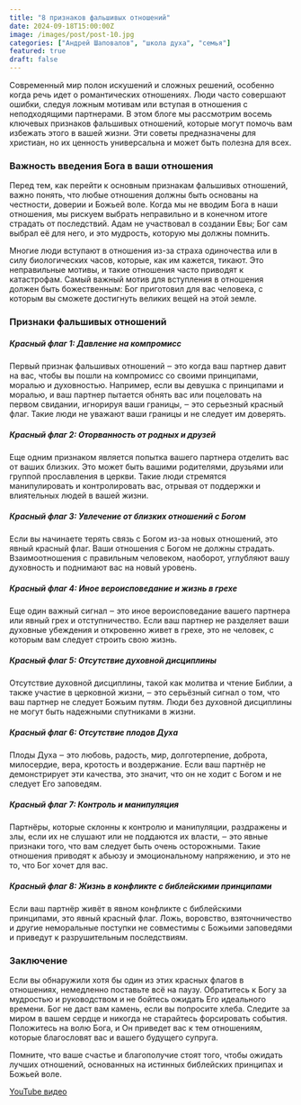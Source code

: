 ```yaml
---
title: "8 признаков фальшивых отношений"
date: 2024-09-18T15:00:00Z
image: /images/post/post-10.jpg
categories: ["Андрей Шаповалов", "школа духа", "семья"]
featured: true
draft: false
---
```


Современный мир полон искушений и сложных решений, особенно когда речь идет о романтических отношениях. Люди часто совершают ошибки, следуя ложным мотивам или вступая в отношения с неподходящими партнерами. В этом блоге мы рассмотрим восемь ключевых признаков фальшивых отношений, которые могут помочь вам избежать этого в вашей жизни. Эти советы предназначены для христиан, но их ценность универсальна и может быть полезна для всех.

### Важность введения Бога в ваши отношения

Перед тем, как перейти к основным признакам фальшивых отношений, важно понять, что любые отношения должны быть основаны на честности, доверии и Божьей воле. Когда мы не вводим Бога в наши отношения, мы рискуем выбрать неправильно и в конечном итоге страдать от последствий. Адам не участвовал в создании Евы; Бог сам выбрал её для него, и это мудрость, которую мы должны помнить.

Многие люди вступают в отношения из-за страха одиночества или в силу биологических часов, которые, как им кажется, тикают. Это неправильные мотивы, и такие отношения часто приводят к катастрофам. Самый важный мотив для вступления в отношения должен быть божественным: Бог приготовил для вас человека, с которым вы сможете достигнуть великих вещей на этой земле.

### Признаки фальшивых отношений

##### Красный флаг 1: Давление на компромисс

Первый признак фальшивых отношений ‒ это когда ваш партнер давит на вас, чтобы вы пошли на компромисс со своими принципами, моралью и духовностью. Например, если вы девушка с принципами и моралью, и ваш партнер пытается обнять вас или поцеловать на первом свидании, игнорируя ваши границы, ‒ это серьезный красный флаг. Такие люди не уважают ваши границы и не следует им доверять.

##### Красный флаг 2: Оторванность от родных и друзей

Еще одним признаком является попытка вашего партнера отделить вас от ваших близких. Это может быть вашими родителями, друзьями или группой прославления в церкви. Такие люди стремятся манипулировать и контролировать вас, отрывая от поддержки и влиятельных людей в вашей жизни.

##### Красный флаг 3: Увлечение от близких отношений с Богом

Если вы начинаете терять связь с Богом из-за новых отношений, это явный красный флаг. Ваши отношения с Богом не должны страдать. Взаимоотношения с правильным человеком, наоборот, углубляют вашу духовность и поднимают вас на новый уровень.

##### Красный флаг 4: Иное вероисповедание и жизнь в грехе

Еще один важный сигнал ‒ это иное вероисповедание вашего партнера или явный грех и отступничество. Если ваш партнер не разделяет ваши духовные убеждения и откровенно живет в грехе, это не человек, с которым вам следует строить свою жизнь.

##### Красный флаг 5: Отсутствие духовной дисциплины

Отсутствие духовной дисциплины, такой как молитва и чтение Библии, а также участие в церковной жизни, ‒ это серьёзный сигнал о том, что ваш партнер не следует Божьим путям. Люди без духовной дисциплины не могут быть надежными спутниками в жизни.

##### Красный флаг 6: Отсутствие плодов Духа

Плоды Духа ‒ это любовь, радость, мир, долготерпение, доброта, милосердие, вера, кротость и воздержание. Если ваш партнёр не демонстрирует эти качества, это значит, что он не ходит с Богом и не следует Его заповедям.

##### Красный флаг 7: Контроль и манипуляция

Партнёры, которые склонны к контролю и манипуляции, раздражены и злы, если их не слушают или не поддаются их власти, ‒ это явные признаки того, что вам следует быть очень осторожными. Такие отношения приводят к абьюзу и эмоциональному напряжению, и это не то, что Бог хочет для вас.

##### Красный флаг 8: Жизнь в конфликте с библейскими принципами

Если ваш партнёр живёт в явном конфликте с библейскими принципами, это явный красный флаг. Ложь, воровство, взяточничество и другие неморальные поступки не совместимы с Божьими заповедями и приведут к разрушительным последствиям.

### Заключение

Если вы обнаружили хотя бы один из этих красных флагов в отношениях, немедленно поставьте всё на паузу. Обратитесь к Богу за мудростью и руководством и не бойтесь ожидать Его идеального времени. Бог не даст вам камень, если вы попросите хлеба. Следите за миром в вашем сердце и никогда не старайтесь форсировать события. Положитесь на волю Бога, и Он приведет вас к тем отношениям, которые благословят вас и вашего будущего супруга.

Помните, что ваше счастье и благополучие стоят того, чтобы ожидать лучших отношений, основанных на истинных библейских принципах и Божьей воле.

[YouTube видео](https://youtu.be/xTRK56DxdfM?si=VX3iK3LcMRET9c3G)
